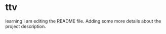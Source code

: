# ttv
learning
I am editing the README file. Adding some more details about the project description.

